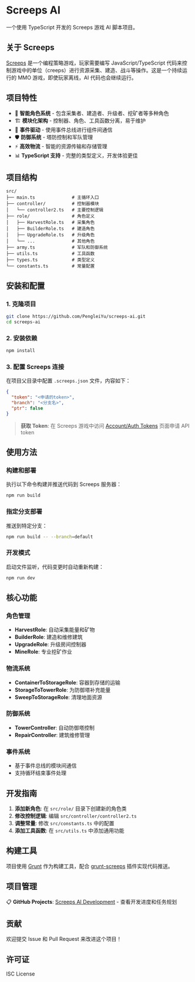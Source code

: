 # Screeps AI

一个使用 TypeScript 开发的 Screeps 游戏 AI 脚本项目。

## 关于 Screeps

[Screeps](https://screeps.com/) 是一个编程策略游戏，玩家需要编写 JavaScript/TypeScript 代码来控制游戏中的单位（creeps）进行资源采集、建造、战斗等操作。这是一个持续运行的 MMO 游戏，即使玩家离线，AI 代码也会继续运行。

## 项目特性

- 🤖 **智能角色系统** - 包含采集者、建造者、升级者、挖矿者等多种角色
- 🏗️ **模块化架构** - 控制器、角色、工具函数分离，易于维护
- 🔄 **事件驱动** - 使用事件总线进行组件间通信
- 🛡️ **防御系统** - 塔防控制和军队管理
- ⚡ **高效物流** - 智能的资源传输和存储管理
- 📊 **TypeScript 支持** - 完整的类型定义，开发体验更佳

## 项目结构

```
src/
├── main.ts              # 主循环入口
├── controller/          # 控制器模块
│   └── controller2.ts   # 主要控制逻辑
├── role/                # 角色定义
│   ├── HarvestRole.ts   # 采集角色
│   ├── BuilderRole.ts   # 建造角色
│   ├── UpgradeRole.ts   # 升级角色
│   └── ...              # 其他角色
├── army.ts              # 军队和防御系统
├── utils.ts             # 工具函数
├── types.ts             # 类型定义
└── constants.ts         # 常量配置
```

## 安装和配置

### 1. 克隆项目

```bash
git clone https://github.com/PengleiYu/screeps-ai.git
cd screeps-ai
```

### 2. 安装依赖

```bash
npm install
```

### 3. 配置 Screeps 连接

在项目父目录中配置 `.screeps.json` 文件，内容如下：

```json
{
  "token": "<申请的token>",
  "branch": "<分支名>",
  "ptr": false
}
```

> **获取 Token**: 在 Screeps 游戏中访问 [Account/Auth Tokens](https://screeps.com/a/#!/account/auth-tokens) 页面申请 API token

## 使用方法

### 构建和部署

执行以下命令构建并推送代码到 Screeps 服务器：

```bash
npm run build
```

### 指定分支部署

推送到特定分支：

```bash
npm run build -- --branch=default
```

### 开发模式

启动文件监听，代码变更时自动重新构建：

```bash
npm run dev
```

## 核心功能

### 角色管理
- **HarvestRole**: 自动采集能量和矿物
- **BuilderRole**: 建造和维修建筑
- **UpgradeRole**: 升级房间控制器
- **MineRole**: 专业挖矿作业

### 物流系统
- **ContainerToStorageRole**: 容器到存储的运输
- **StorageToTowerRole**: 为防御塔补充能量
- **SweepToStorageRole**: 清理地面资源

### 防御系统
- **TowerController**: 自动防御塔控制
- **RepairController**: 建筑维修管理

### 事件系统
- 基于事件总线的模块间通信
- 支持循环结束事件处理

## 开发指南

1. **添加新角色**: 在 `src/role/` 目录下创建新的角色类
2. **修改控制逻辑**: 编辑 `src/controller/controller2.ts`
3. **调整常量**: 修改 `src/constants.ts` 中的配置
4. **添加工具函数**: 在 `src/utils.ts` 中添加通用功能

## 构建工具

项目使用 [Grunt](https://gruntjs.com/) 作为构建工具，配合 [grunt-screeps](https://github.com/screeps/grunt-screeps) 插件实现代码推送。

## 项目管理

📋 **GitHub Projects**: [Screeps AI Development](https://github.com/users/PengleiYu/projects/2) - 查看开发进度和任务规划

## 贡献

欢迎提交 Issue 和 Pull Request 来改进这个项目！

## 许可证

ISC License